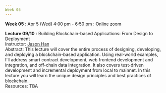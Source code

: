 ```yaml
---
Week 05
---
```


<b>Week 05</b>
: Apr 5 (Wed) 4:00 pm - 6:50 pm
  : Online zoom

<b>Lecture 09/10</b>
: Building Blockchain-based Applications: From Design to Deployment<br>
  Instructor: <a href="/kaist/staff/#Jaesun Han (Jason)">Jason Han</a><br>
  Abstract: This lecture will cover the entire process of designing, developing, and deploying a blockchain-based application. Using real-world examples, I'll address smart contract development, web frontend development and integration, and off-chain data integration. It also covers test-driven development and incremental deployment from local to mainnet. In this lecture you will learn the unique design principles and best practices of blockchain.<br>
  Resources: TBA
